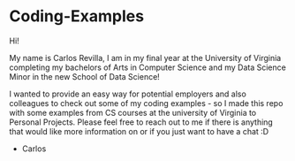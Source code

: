 # Coding-Examples
Hi!

My name is Carlos Revilla, I am in my final year at the University of Virginia completing my bachelors of Arts in Computer Science and my Data Science Minor in the new School of Data Science!

I wanted to provide an easy way for potential employers and also colleagues to check out some of my coding examples - so I made this repo with some examples from CS courses at the university of Virginia to Personal Projects. Please feel free to reach out to me if there is anything that would like more information on or if you just want to have a chat :D

- Carlos
